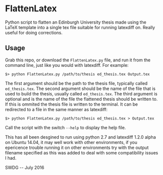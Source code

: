 # FlattenLatex

Python script to flatten an Edinburgh University thesis made using the LaTeX template into a single tex file suitable for running latexdiff on. Really useful for doing corrections.

## Usage

Grab this repo, or download the `FlattenLatex.py` file, and run it from the command line, just like you would with latexdiff. For example:

```
$> python FlattenLatex.py /path/to/thesis ed_thesis.tex Output.tex
```

The first argument should be the path to the thesis file, typically called `ed_thesis.tex`. The second argument should be the name of the file that is used to build the thesis, usually called `ed_thesis.tex`. The third argument is optional and is the name of the file the flattened thesis should be written to. If this is ommited the thesis file is written to the terminal. It can be redirected to a file in the same manner as latexdiff:

```
$> python FlattenLatex.py /path/to/thesis ed_thesis.tex > Output.tex
```

Call the script with the switch `--help` to display the help file.

This has all been desgined to run using python 2.7 and latexdiff 1.2.0 alpha on Ubuntu 14.04, it may well work with other environments, if you epericence trouble running it on other environments try with the output filename specified as this was added to deal with some compatibility issues I had.

SWDG -- July 2016
